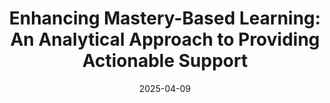---
title: "Enhancing Mastery-Based Learning: An Analytical Approach to Providing Actionable Support"
collection: publications
category: manuscripts
date: '2025-04-09'
venue: 'Cultivating Flourishing Practices and Environments by Embracing Positive Education'
paperurl: 'https://www.igi-global.com/chapter/enhancing-mastery-based-learning-an-analytical-approach-to-providing-actionable-support/374765'
citation: 'Joyce, T., Pei, B., Cheng, A., Ambrose, A., & Mulholland, B. (2025). Enhancing Mastery-Based Learning: An Analytical Approach to Providing Actionable Support. In S. Benoit (Ed.), Cultivating Flourishing Practices and Environments by Embracing Positive Education (pp. 79-118). IGI Global Scientific Publishing.'
---